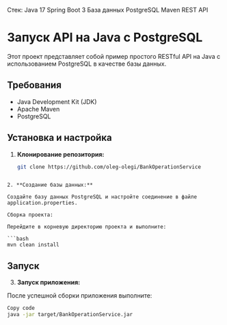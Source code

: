 Стек: Java 17 Spring Boot 3 База данных PostgreSQL Maven REST API
# Запуск API на Java с PostgreSQL

Этот проект представляет собой пример простого RESTful API на Java с использованием PostgreSQL в качестве базы данных.

## Требования

- Java Development Kit (JDK)
- Apache Maven
- PostgreSQL

## Установка и настройка

1. **Клонирование репозитория:**

   ```bash
   git clone https://github.com/oleg-olegi/BankOperationService 
```

2. **Создание базы данных:**

Создайте базу данных PostgreSQL и настройте соединение в файле application.properties.

Сборка проекта:

Перейдите в корневую директорию проекта и выполните: 

```bash
mvn clean install
```

## Запуск

3. **Запуск приложения:**

После успешной сборки приложения выполните:

```bash
Copy code
java -jar target/BankOperationService.jar
 ```
